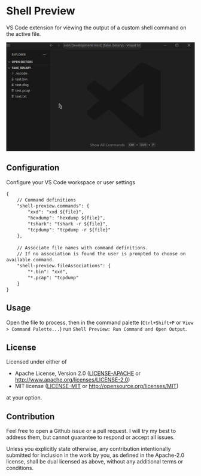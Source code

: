 # Shell Preview

VS Code extension for viewing the output of a custom shell command on the active file.

![extension demo](images/shell-preview-demo.gif)

## Configuration

Configure your VS Code workspace or user settings
```
{
    // Command definitions
    "shell-preview.commands": {
        "xxd": "xxd ${file}",
        "hexdump": "hexdump ${file}",
        "tshark": "tshark -r ${file}",
        "tcpdump": "tcpdump -r ${file}"
    },

    // Associate file names with command definitions.
    // If no association is found the user is prompted to choose on available command.
    "shell-preview.fileAssociations": {
        "*.bin": "xxd",
        "*.pcap": "tcpdump"
    }
}
```

## Usage

Open the file to process, then in the command palette (`Ctrl+Shift+P` or
`View > Command Palette...`) run `Shell Preview: Run Command and Open Output`.


## License

Licensed under either of

 * Apache License, Version 2.0
   ([LICENSE-APACHE](LICENSE-APACHE) or http://www.apache.org/licenses/LICENSE-2.0)
 * MIT license
   ([LICENSE-MIT](LICENSE-MIT) or http://opensource.org/licenses/MIT)

at your option.

## Contribution

Feel free to open a Github issue or a pull request.
I will try my best to address them, but cannot guarantee to respond or accept all issues.

Unless you explicitly state otherwise, any contribution intentionally submitted
for inclusion in the work by you, as defined in the Apache-2.0 license, shall be
dual licensed as above, without any additional terms or conditions.
